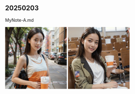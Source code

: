 

20250203
-------------
MyNote-A.md

<img src="(FilesShare)20240905_AIGC_SD_MyLora_DozhaiGirl_00376.jpg" width="200"> <img src="(FilesShare)20240905_AIGC_SD_MyLora_DozhaiGirl_00362.jpg" width="200"> 

